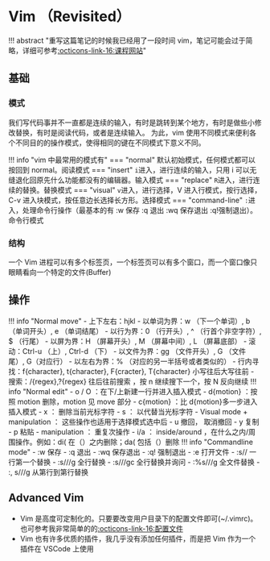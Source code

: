 # Vim （Revisited）
!!! abstract "重写这篇笔记的时候我已经用了一段时间 vim，笔记可能会过于简略，详细可参考[:octicons-link-16:课程网站](https://missing.csail.mit.edu/2020/editors/)"


## 基础

### 模式

我们写代码事并不一直都是连续的输入，有时是跳转到某个地方，有时是做些小修改替换，有时是阅读代码，或者是连续输入。
为此，vim 使用不同模式来便利各个不同目的的操作模式，使得相同的键在不同模式下意义不同。

!!! info "vim 中最常用的模式有"
    === "normal"
        默认初始模式，任何模式都可以按<Esc>回到 normal。阅读模式
    === "insert"
        `i`进入，进行连续的输入，只用 i 可以无缝退化回原先什么功能都没有的编辑器。输入模式
    === "replace"
        `R`进入，进行连续的替换。替换模式
    === "visual"
        `v`进入，进行选择，V 进入行模式，按行选择， C-v 进入块模式，按任意边长选择长方形。选择模式
    === "command-line"
        `:`进入，处理命令行操作（最基本的有 :w 保存 :q 退出 :wq 保存退出 :q!强制退出）。命令行模式


### 结构

一个 Vim 进程可以有多个标签页，一个标签页可以有多个窗口，而一个窗口像只眼睛看向一个特定的文件(Buffer)

## 操作

!!! info "Normal move"
    - 上下左右：hjkl
    - 以单词为界：w （下一个单词）, b （单词开头）, e （单词结尾）
    - 以行为界：0 （行开头）, ^ （行首个非空字符）, $ （行尾）
    - 以屏为界：H （屏幕开头）, M （屏幕中间）, L （屏幕底部）
    - 滚动：Ctrl-u （上）, Ctrl-d （下）
    - 以文件为界：gg （文件开头）, G （文件尾）, <num> G（对应行）
    - 以左右为界：% （对应的另一半括号或者类似的）
    - 行内寻找：f{character}, t{character}, F{cracter}, T{character} 小写往后大写往前
    - 搜索：/{regex},?{regex} 往后往前搜索 ，按 n 继续搜下一个，按 N 反向继续
!!! info "Normal edit"
    - o / O ：在下/上新建一行并进入插入模式
    - d{motion} ：按照 motion 删除，motion 见 move 部分
    - c{motion} ：比 d{motion}多一步进入插入模式
    - x ： 删除当前光标字符
    - s <char>： 以<char>代替当光标字符
    - Visual mode + manipulation ： 这些操作也适用于选择模式选中后
    - u 撤回，<C-r> 取消撤回
    - y 复制
    - p 粘贴
    - <num> manipulation ： 重复<num>次操作
    - i/a ： inside/around ，在什么之内/周围操作。例如：di( 在（）之内删除；da( 包括（）删除
!!! info "Commandline mode"
    - :w 保存
    - :q 退出
    - :wq 保存退出
    - :q! 强制退出
    - :e <file> 打开文件
    - :s/<regex>/<replacement> 一行第一个替换
    - :s/<regex>/<replacement>/g 全行替换
    - :s/<regex>/<replacement>/gc 全行替换并询问
    - :%s/<regex>/<replacement>/g 全文件替换
    - :<line number>,<line number> s/<regex>/<replacement>/g 从第<line number>行到第<line number>行替换
## Advanced Vim

- Vim 是高度可定制化的。只要要改变用户目录下的配置文件即可(~/.vimrc)。也可参考我非常简单的的[:octicons-link-16:配置文件](https://github.com/stormckey/dotfiles/blob/main/dot_vimrc)
- Vim 也有许多优质的插件，我几乎没有添加任何插件，而是把 Vim 作为一个插件在 VSCode 上使用
